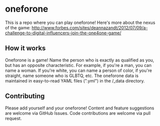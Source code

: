 oneforone
=========

This is a repo where you can play oneforone! Here's more about the nexus of the game: http://www.forbes.com/sites/deannazandt/2012/07/09/a-challenge-to-digital-influencers-join-the-one4one-game/


How it works
---
Oneforone is a game! Name the person who is exactly as qualified as you, but has an opposite characteristic. For example, if you're a man, you can name a woman. If you're white, you can name a person of color, if you're straight, name someone who is GLBTQ, etc. The oneforone data is maintained in easy-to-read YAML files (".yml") in the /_data directory.


Contributing
---
Please add yourself and your oneforone! Content and feature suggestions are welcome via GitHub Issues. Code contributions are welcome via pull request.
